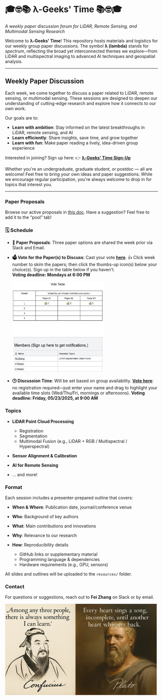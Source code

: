 # 🎓🤓📚 λ-Geeks' Time 📚🤓🎓

*A weekly paper discussion forum for LiDAR, Remote Sensing, and Multimodal Sensing Research*

Welcome to **λ-Geeks' Time**! This repository hosts materials and logistics for our weekly group paper discussions. The symbol **λ (lambda)** stands for *spectrum*, reflecting the broad yet interconnected themes we explore—from LiDAR and multispectral imaging to advanced AI techniques and geospatial analysis.


---

## Weekly Paper Discussion

Each week, we come together to discuss a paper related to LiDAR, remote sensing, or multimodal sensing. These sessions are designed to deepen our understanding of cutting-edge research and explore how it connects to our own work.

Our goals are to:

* **Learn with ambition**: Stay informed on the latest breakthroughs in LiDAR, remote sensing, and AI
* **Learn efficiently**: Share insights, save time, and grow together
* **Learn with fun**: Make paper reading a lively, idea-driven group experience

Interested in joining? Sign up here:
👉 [**λ-Geeks' Time Sign-Up**](https://docs.google.com/document/d/1qtEVUmaqrHbyZwN6tZVJzuS0EeOU4mtVxyJrCBGTMvU/edit?tab=t.mds9qz7e29is#bookmark=id.msxv37lwb7ma)

Whether you're an undergraduate, graduate student, or postdoc — all are welcome!
Feel free to bring your own ideas and paper suggestions. While we encourage regular participation, you're always welcome to drop in for topics that interest you.

---

### Paper Proposals

Browse our active proposals in [this doc](https://docs.google.com/document/d/1qtEVUmaqrHbyZwN6tZVJzuS0EeOU4mtVxyJrCBGTMvU/edit?tab=t.0).
Have a suggestion? Feel free to add it to the “pool” tab!


### 🗓️ Schedule


* **📄 Paper Proposals**:
  Three paper options are shared the week prior via Slack and Email.

* **🗳️ Vote for the Paper(s) to Discuss**:
  Cast your vote [**here**](https://docs.google.com/document/d/1qtEVUmaqrHbyZwN6tZVJzuS0EeOU4mtVxyJrCBGTMvU/edit?tab=t.mds9qz7e29is).
  👍 Click week number to skim the papers; then click the thumbs-up icon(s) below your choice(s). Sign up in the table below if you haven't.  
  **Voting deadline: Mondays at 6:00 PM**

  <img src="resources/Vote_sign_up.jpg" width="300" height="300">

* **🕒 Discussion Time**:
  Will be set based on group availability.
  [**Vote here**](https://www.when2meet.com/?30671185-vrTcK): no registration required—just enter your name and drag to highlight your available time slots (Wed/Thu/Fri, mornings or afternoons).
  **Voting deadline: Friday, 05/23/2025, at 9:00 AM**





### Topics

* **LiDAR Point Cloud Processing**

  * Registration
  * Segmentation
  * Multimodal Fusion (e.g., LiDAR + RGB / Multispectral / Hyperspectral)
* **Sensor Alignment & Calibration**
* **AI for Remote Sensing**
* ... and more!



### Format

Each session includes a presenter-prepared outline that covers:

* **When & Where**: Publication date, journal/conference venue
* **Who**: Background of key authors
* **What**: Main contributions and innovations
* **Why**: Relevance to our research
* **How**: Reproducibility details

  * GitHub links or supplementary material
  * Programming language & dependencies
  * Hardware requirements (e.g., GPU, sensors)

All slides and outlines will be uploaded to the `resources/` folder.

### Contact

For questions or suggestions, reach out to **Fei Zhang** on Slack or by email.

<img src="resources/confucious_plato_maxims.png" width="500" height="300">



